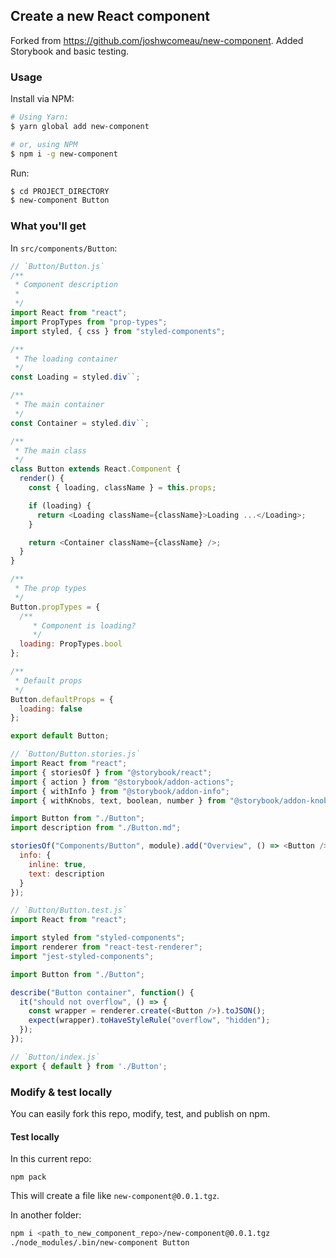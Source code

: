 ## Create a new React component

Forked from https://github.com/joshwcomeau/new-component.
Added Storybook and basic testing.

### Usage

Install via NPM:
```bash
# Using Yarn:
$ yarn global add new-component

# or, using NPM
$ npm i -g new-component
```

Run:
```bash
$ cd PROJECT_DIRECTORY
$ new-component Button
```

### What you'll get

In `src/components/Button`:

```Javascript
// `Button/Button.js`
/**
 * Component description
 *
 */
import React from "react";
import PropTypes from "prop-types";
import styled, { css } from "styled-components";

/**
 * The loading container
 */
const Loading = styled.div``;

/**
 * The main container
 */
const Container = styled.div``;

/**
 * The main class
 */
class Button extends React.Component {
  render() {
    const { loading, className } = this.props;

    if (loading) {
      return <Loading className={className}>Loading ...</Loading>;
    }

    return <Container className={className} />;
  }
}

/**
 * The prop types
 */
Button.propTypes = {
  /**
	 * Component is loading?
	 */
  loading: PropTypes.bool
};

/**
 * Default props
 */
Button.defaultProps = {
  loading: false
};

export default Button;
```

```Javascript
// `Button/Button.stories.js`
import React from "react";
import { storiesOf } from "@storybook/react";
import { action } from "@storybook/addon-actions";
import { withInfo } from "@storybook/addon-info";
import { withKnobs, text, boolean, number } from "@storybook/addon-knobs";

import Button from "./Button";
import description from "./Button.md";

storiesOf("Components/Button", module).add("Overview", () => <Button />, {
  info: {
    inline: true,
    text: description
  }
});
```

```Javascript
// `Button/Button.test.js`
import React from "react";

import styled from "styled-components";
import renderer from "react-test-renderer";
import "jest-styled-components";

import Button from "./Button";

describe("Button container", function() {
  it("should not overflow", () => {
    const wrapper = renderer.create(<Button />).toJSON();
    expect(wrapper).toHaveStyleRule("overflow", "hidden");
  });
});
```

```Javascript
// `Button/index.js`
export { default } from './Button';
```

### Modify & test locally

You can easily fork this repo, modify, test, and publish on npm.

#### Test locally

In this current repo:

```shell
npm pack
```

This will create a file like `new-component@0.0.1.tgz`.

In another folder:

```bash
npm i <path_to_new_component_repo>/new-component@0.0.1.tgz
./node_modules/.bin/new-component Button
```
